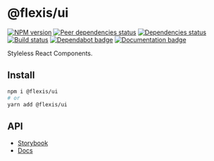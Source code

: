# @flexis/ui

[![NPM version][npm]][npm-url]
[![Peer dependencies status][peer-deps]][peer-deps-url]
[![Dependencies status][deps]][deps-url]
[![Build status][build]][build-url]
[![Dependabot badge][dependabot]][dependabot-url]
[![Documentation badge][documentation]][documentation-url]

[npm]: https://img.shields.io/npm/v/@flexis/ui.svg
[npm-url]: https://npmjs.com/package/@flexis/ui

[peer-deps]: https://david-dm.org/TrigenSoftware/flexis-ui/peer-status.svg
[peer-deps-url]: https://david-dm.org/TrigenSoftware/flexis-ui?type=peer

[deps]: https://david-dm.org/TrigenSoftware/flexis-ui.svg
[deps-url]: https://david-dm.org/TrigenSoftware/flexis-ui

[build]: http://img.shields.io/travis/com/TrigenSoftware/flexis-ui/master.svg
[build-url]: https://travis-ci.com/TrigenSoftware/flexis-ui

[dependabot]: https://api.dependabot.com/badges/status?host=github&repo=TrigenSoftware/flexis-ui
[dependabot-url]: https://dependabot.com/

[documentation]: https://img.shields.io/badge/API-Documentation-2b7489.svg
[documentation-url]: https://trigensoftware.github.io/flexis-ui

Styleless React Components.

## Install

```sh
npm i @flexis/ui
# or
yarn add @flexis/ui
```

## API

- [Storybook](https://trigensoftware.github.io/flexis-ui/)
- [Docs](https://trigensoftware.github.io/flexis-ui/docs/)
